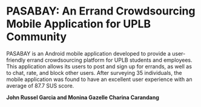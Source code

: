 ﻿# PASABAY: An Errand Crowdsourcing Mobile Application for UPLB Community

PASABAY is an Android mobile application developed to provide a user-friendly errand crowdsourcing platform for UPLB students and employees. This application allows its users to post and sign up for errands, as well as to chat, rate, and block other users. After surveying 35 individuals, the mobile application was found to have an excellent user experience with an average of 87.7 SUS score.

**John Russel Garcia and Monina Gazelle Charina Carandang**

